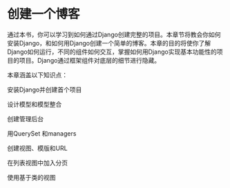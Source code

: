 # 创建一个博客

通过本书，你可以学习到如何通过Django创建完整的项目。本章节将教会你如何安装Django，和如何用Django创建一个简单的博客。本章的目的将使你了解Django如何运行，不同的组件如何交互，掌握如何用Django实现基本功能性的项目的项目。Django通过框架组件对底层的细节进行隐藏。

本章涵盖以下知识点：

安装Django并创建首个项目

设计模型和模型整合

创建管理后台

用QuerySet 和managers 

创建视图、模版和URL

在列表视图中加入分页

使用基于类的视图



